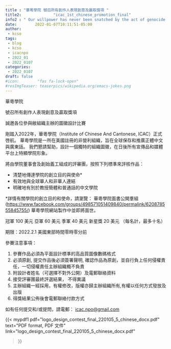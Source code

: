 ```yaml
---
title : "華粵學院 號召所有創作人表現創意及贏取獎項 "
title2:              "icac_1st_chinese_promotion_final"
info2 : " Our willpower has never been snatched by the act of genocide."
date:        2022-01-07T10:11:51-05:00
author:
 - kcso
tags:
 - blog
 - kcso
 - icacnpo
 - 2022_01
 - 2022_0107
categories:
 - 2022_0107
draft: false
#icon:        "fas fa-lock-open"
#resImgTeaser: teaserpics/wikipedia.org/emacs-jokes.png
---
```

華粵學院
 
號召所有創作人表現創意及贏取獎項
 
誠邀各位參與敝組織主辦的圖徽設計比賽
 
剛踏入2022年，華粵學院（Institute of Chinese And Cantonese, ICAC）正式啓航。
華粵學院是一所在美國註冊的非營利組織，旨在全球保存和推廣正體中文與廣東話。
我們懇請幫助，設計一個獨特的組織圖徽，在日後所有宣傳品和媒體平台上特顯學院形象。


將由學院董事會及創始義工組成的評審團，按照下列標準來評核作品：
 
* 清楚地傳達學院的創立目的與使命*
* 有效地與全球華人和非華人連結
* 明確地有別於教授簡體和普通話的中文學院


*詳情有關學院的創立目的和使命，請瀏覽： 華粵學院面書公開羣組
(https://www.facebook.com/groups/498571051409840/permalink/620878555845755/)
華粵學院網站製作中並即將面世。


冠軍        100 美元
亞軍        60 美元
季軍        40 美元
新星獎        20 美元 （每名計，最多十名）
 
期限：2022.2.1 美國東部時間零時零分前
 
參賽注意事項：
1. 參賽作品必須為平面設計標凖的高品質圖像數碼格式
2. 必須原創, 提交作品後必須簽署聲明, 確認作品為原創，並自行負上任何侵權責任，一切侵權責任主辦組織概不負責
3. 附設計者姓名（可選擇不對外公開）及電郵聯絡資料
4. 接受評審團最終評選結果， 不得異議
5. 主辦組織一經採用，有權修改，版權亦歸主辦組織所有,有權以任何方式發放及出版
6. 得獎結果公佈後會電郵聯絡付款方式


 
如有任何提交和/或提問，請電郵： icac.npo@gmail.com


{{< mypdf1 pdf="logo_design_contest_final_220105_5_chinese_docx.pdf"
text="PDF format, PDF 文件"
link="logo_design_contest_final_220105_5_chinese_docx.pdf"
>}}

